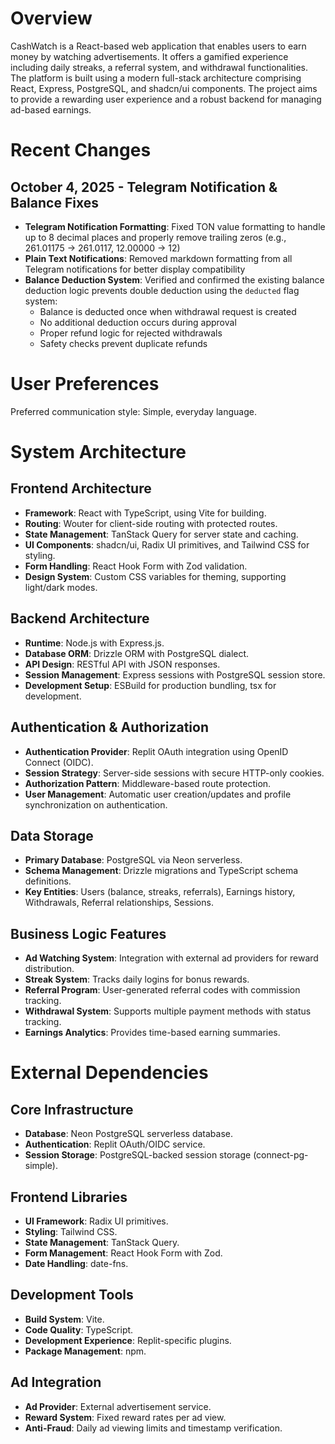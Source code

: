 # Overview

CashWatch is a React-based web application that enables users to earn money by watching advertisements. It offers a gamified experience including daily streaks, a referral system, and withdrawal functionalities. The platform is built using a modern full-stack architecture comprising React, Express, PostgreSQL, and shadcn/ui components. The project aims to provide a rewarding user experience and a robust backend for managing ad-based earnings.

# Recent Changes

## October 4, 2025 - Telegram Notification & Balance Fixes
- **Telegram Notification Formatting**: Fixed TON value formatting to handle up to 8 decimal places and properly remove trailing zeros (e.g., 261.01175 → 261.0117, 12.00000 → 12)
- **Plain Text Notifications**: Removed markdown formatting from all Telegram notifications for better display compatibility
- **Balance Deduction System**: Verified and confirmed the existing balance deduction logic prevents double deduction using the `deducted` flag system:
  - Balance is deducted once when withdrawal request is created
  - No additional deduction occurs during approval
  - Proper refund logic for rejected withdrawals
  - Safety checks prevent duplicate refunds

# User Preferences

Preferred communication style: Simple, everyday language.

# System Architecture

## Frontend Architecture
- **Framework**: React with TypeScript, using Vite for building.
- **Routing**: Wouter for client-side routing with protected routes.
- **State Management**: TanStack Query for server state and caching.
- **UI Components**: shadcn/ui, Radix UI primitives, and Tailwind CSS for styling.
- **Form Handling**: React Hook Form with Zod validation.
- **Design System**: Custom CSS variables for theming, supporting light/dark modes.

## Backend Architecture
- **Runtime**: Node.js with Express.js.
- **Database ORM**: Drizzle ORM with PostgreSQL dialect.
- **API Design**: RESTful API with JSON responses.
- **Session Management**: Express sessions with PostgreSQL session store.
- **Development Setup**: ESBuild for production bundling, tsx for development.

## Authentication & Authorization
- **Authentication Provider**: Replit OAuth integration using OpenID Connect (OIDC).
- **Session Strategy**: Server-side sessions with secure HTTP-only cookies.
- **Authorization Pattern**: Middleware-based route protection.
- **User Management**: Automatic user creation/updates and profile synchronization on authentication.

## Data Storage
- **Primary Database**: PostgreSQL via Neon serverless.
- **Schema Management**: Drizzle migrations and TypeScript schema definitions.
- **Key Entities**: Users (balance, streaks, referrals), Earnings history, Withdrawals, Referral relationships, Sessions.

## Business Logic Features
- **Ad Watching System**: Integration with external ad providers for reward distribution.
- **Streak System**: Tracks daily logins for bonus rewards.
- **Referral Program**: User-generated referral codes with commission tracking.
- **Withdrawal System**: Supports multiple payment methods with status tracking.
- **Earnings Analytics**: Provides time-based earning summaries.

# External Dependencies

## Core Infrastructure
- **Database**: Neon PostgreSQL serverless database.
- **Authentication**: Replit OAuth/OIDC service.
- **Session Storage**: PostgreSQL-backed session storage (connect-pg-simple).

## Frontend Libraries
- **UI Framework**: Radix UI primitives.
- **Styling**: Tailwind CSS.
- **State Management**: TanStack Query.
- **Form Management**: React Hook Form with Zod.
- **Date Handling**: date-fns.

## Development Tools
- **Build System**: Vite.
- **Code Quality**: TypeScript.
- **Development Experience**: Replit-specific plugins.
- **Package Management**: npm.

## Ad Integration
- **Ad Provider**: External advertisement service.
- **Reward System**: Fixed reward rates per ad view.
- **Anti-Fraud**: Daily ad viewing limits and timestamp verification.